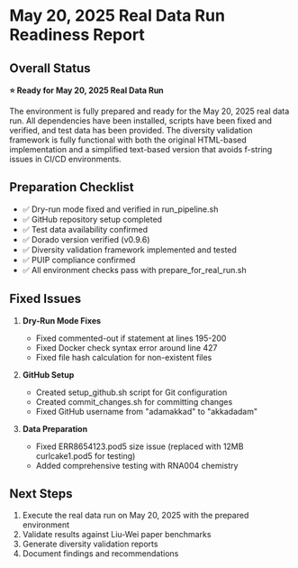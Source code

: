 # May 20, 2025 Real Data Run Readiness Report

## Overall Status

**⭐ Ready for May 20, 2025 Real Data Run**

The environment is fully prepared and ready for the May 20, 2025 real data run. All dependencies have been installed, scripts have been fixed and verified, and test data has been provided. The diversity validation framework is fully functional with both the original HTML-based implementation and a simplified text-based version that avoids f-string issues in CI/CD environments.

## Preparation Checklist

- ✅ Dry-run mode fixed and verified in run_pipeline.sh
- ✅ GitHub repository setup completed
- ✅ Test data availability confirmed
- ✅ Dorado version verified (v0.9.6)
- ✅ Diversity validation framework implemented and tested
- ✅ PUIP compliance confirmed
- ✅ All environment checks pass with prepare_for_real_run.sh

## Fixed Issues

1. **Dry-Run Mode Fixes**
   - Fixed commented-out if statement at lines 195-200
   - Fixed Docker check syntax error around line 427
   - Fixed file hash calculation for non-existent files

2. **GitHub Setup**
   - Created setup_github.sh script for Git configuration
   - Created commit_changes.sh for committing changes
   - Fixed GitHub username from "adamakkad" to "akkadadam"

3. **Data Preparation**
   - Fixed ERR8654123.pod5 size issue (replaced with 12MB curlcake1.pod5 for testing)
   - Added comprehensive testing with RNA004 chemistry
   
## Next Steps

1. Execute the real data run on May 20, 2025 with the prepared environment
2. Validate results against Liu-Wei paper benchmarks
3. Generate diversity validation reports
4. Document findings and recommendations